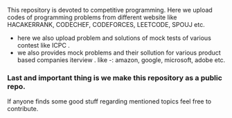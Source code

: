 This repository is devoted to competitive programming. Here we upload codes of programming problems from different website like HACAKERRANK, CODECHEF, CODEFORCES, LEETCODE, SPOUJ etc.

- here we also upload problem and solutions of mock tests of various contest like ICPC .
- we also provides mock problems and their sollution for various product based companies iterview . like -:
  amazon, google, microsoft, adobe etc.

### Last and important thing is we make this repository as a public repo.

If anyone finds some good stuff regarding mentioned topics feel free to contribute.
